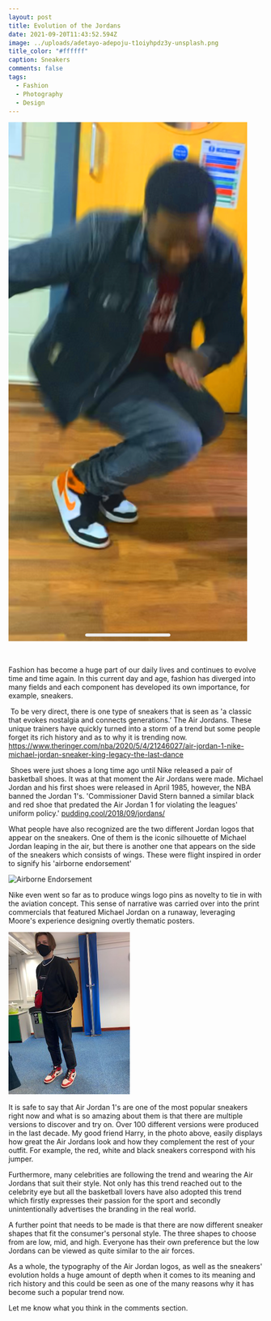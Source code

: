 ```yaml
---
layout: post
title: Evolution of the Jordans
date: 2021-09-20T11:43:52.594Z
image: ../uploads/adetayo-adepoju-t1oiyhpdz3y-unsplash.png
title_color: "#ffffff"
caption: Sneakers
comments: false
tags:
  - Fashion
  - Photography
  - Design
---
```

![](../uploads/moodz.png)

![]()

Fashion has become a huge part of our daily lives and continues to evolve time and time again. In this current day and age, fashion has diverged into many fields and each component has developed its own importance, for example, sneakers.

 To be very direct, there is one type of sneakers that is seen as 'a classic that evokes nostalgia and connects generations.’ The Air Jordans. These unique trainers have quickly turned into a storm of a trend but some people forget its rich history and as to why it is trending now. <https://www.theringer.com/nba/2020/5/4/21246027/air-jordan-1-nike-michael-jordan-sneaker-king-legacy-the-last-dance>

 Shoes were just shoes a long time ago until Nike released a pair of basketball shoes. It was at that moment the Air Jordans were made. Michael Jordan and his first shoes were released in April 1985, however, the NBA banned the Jordan 1's. 'Commissioner David Stern banned a similar black and red shoe that predated the Air Jordan 1 for violating the leagues' uniform policy.' [pudding.cool/2018/09/jordans/](pudding.cool/2018/09/jordans/)

What people have also recognized are the two different Jordan logos that appear on the sneakers. One of them is the iconic silhouette of Michael Jordan leaping in the air, but there is another one that appears on the side of the sneakers which consists of wings. These were flight inspired in order to signify his 'airborne endorsement'

![](../uploads/adrian-hernandez-az3rdxelcwu-unsplash.png "Airborne Endorsement")

Nike even went so far as to produce wings logo pins as novelty to tie in with the aviation concept. This sense of narrative was carried over into the print commercials that featured Michael Jordan on a runaway, leveraging Moore's experience designing overtly thematic posters.

![](../uploads/thumbnail_img_6325.png "Drip Sense")

It is safe to say that Air Jordan 1's are one of the most popular sneakers right now and what is so amazing about them is that there are multiple versions to discover and try on. Over 100 different versions were produced in the last decade. My good friend Harry, in the photo above,  easily displays how great the Air Jordans look and how they complement the rest of your outfit. For example, the red, white and black sneakers correspond with his jumper. 

Furthermore, many celebrities are following the trend and wearing the Air Jordans that suit their style. Not only has this trend reached out to the celebrity eye but all the basketball lovers have also adopted this trend which firstly expresses their passion for the sport and secondly unintentionally advertises the branding in the real world.

A further point that needs to be made is that there are now different sneaker shapes that fit the consumer's personal style. The three shapes to choose from are low, mid, and high. Everyone has their own preference but the low Jordans can be viewed as quite similar to the air forces.

As a whole, the typography of the Air Jordan logos, as well as the sneakers' evolution holds a huge amount of depth when it comes to its meaning and rich history and this could be seen as one of the many reasons why it has become such a popular trend now.



Let me know what you think in the comments section.